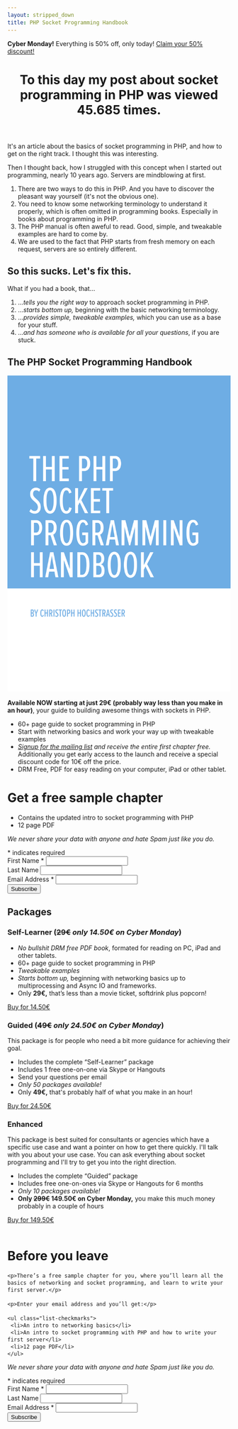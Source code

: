 ```yaml
---
layout: stripped_down
title: PHP Socket Programming Handbook
---
```

<script src="https://cdn.paddle.com/paddle/paddle.js"></script>
<script type="text/javascript">
	Paddle.Setup({
		vendor: 17598
	});
</script>
<!--
<p class="info-box">
    <b>It’s here!</b> You can NOW buy the book! <a href="#packages">View available packages</a>
</p> -->

<p class="info-box">
    <b>Cyber Monday!</b> Everything is 50% off, only today! <a href="#packages">Claim your 50% discount!</a>
</p>

<header class="page-title">
    <h1>
        To this day my post about socket programming in PHP was viewed 45.685 times.
    </h1>
</header>

It's an article about the basics of socket programming in PHP, and how to get on
the right track. I thought this was interesting.

Then I thought back, how I struggled with this concept when I started out
programming, nearly 10 years ago. Servers are mindblowing at first.

1. There are two ways to do this in PHP. And you have to discover the pleasant
   way yourself (it's not the obvious one).
2. You need to know some networking terminology to understand it properly,
   which is often omitted
   in programming books. Especially in books about programming in PHP.
3. The PHP manual is often aweful to read. Good, simple, and tweakable examples
   are hard to come by.
4. We are used to the fact that PHP starts from fresh memory on each request,
   servers are so entirely different.

## So this sucks. Let's fix this.

What if you had a book, that…

1. …_tells you the right way_ to approach socket programming in PHP.
2. …_starts bottom up,_ beginning with the basic networking terminology.
3. …_provides simple, tweakable examples,_ which you can use as a base for your
   stuff.
4. …_and has someone who is available for all your questions_, if you are stuck.

## The PHP Socket Programming Handbook

<div class="book-cover left">
    <p><img src="/images/socket-book/Cover.png" alt=""></p>
</div>

__Available NOW starting at just 29€ (probably way less than you make in an hour)__, your guide to building awesome things with sockets in PHP.

* 60+ page guide to socket programming in PHP
* Start with networking basics and work your way up with tweakable examples
* _[Signup for the mailing list](/php-socket-programming-handbook/subscribe/) and receive the entire first chapter free._
  Additionally you get early access to the launch and receive a special discount code for 10€ off the price.
* DRM Free, PDF for easy reading on your computer, iPad or other tablet.

<div style="clear: both;"></div>

<div style="margin-top: 2em;">
<div id="mc_embed_signup">
<form action="//christophh.us7.list-manage.com/subscribe/post?u=d87aafa86509e5206d575da4c&amp;id=e81c880932" method="post" id="mc-embedded-subscribe-form" name="mc-embedded-subscribe-form" class="validate" target="_blank" novalidate>
<h1 class="box-title">Get a free sample chapter</h1>

<ul class="list-checkmarks">
 <li>Contains the updated intro to socket programming with PHP</li>
 <li>12 page PDF</li>
</ul>

<p><em>We never share your data with anyone and hate Spam just like you
do.</em></p>
<div class="indicates-required"><span class="asterisk">*</span> indicates required</div>
<div class="mc-field-group">
    <label for="mce-FNAME">First Name  <span class="asterisk">*</span>
</label>
    <input type="text" value="" name="FNAME" class="required" id="mce-FNAME">
</div>
<div class="mc-field-group">
    <label for="mce-LNAME">Last Name </label>
    <input type="text" value="" name="LNAME" class="" id="mce-LNAME">
</div>
<div class="mc-field-group">
    <label for="mce-EMAIL">Email Address  <span class="asterisk">*</span>
</label>
    <input type="email" value="" name="EMAIL" class="required email" id="mce-EMAIL">
</div>
    <div id="mce-responses" class="clear">
        <div class="response" id="mce-error-response" style="display:none"></div>
        <div class="response" id="mce-success-response" style="display:none"></div>
    </div>    <!-- real people should not fill this in and expect good things - do not remove this or risk form bot signups-->
    <div style="position: absolute; left: -5000px;"><input type="text" name="b_d87aafa86509e5206d575da4c_e81c880932" tabindex="-1" value=""></div>
    <div class="clear"><input type="submit" value="Subscribe" name="subscribe" id="mc-embedded-subscribe" class="button button-primary"></div>
</form>
</div>
<script type='text/javascript' src='//s3.amazonaws.com/downloads.mailchimp.com/js/mc-validate.js'></script>
<script type='text/javascript'>
(function($) {
window.fnames = new Array(); window.ftypes = new Array();fnames[1]='FNAME';ftypes[1]='text';fnames[2]='LNAME';ftypes[2]='text';fnames[0]='EMAIL';ftypes[0]='email';
}(jQuery));
var $mcj = jQuery.noConflict(true);
</script>
<!--End mc_embed_signup-->
</div>

<a id="packages"></a>

## Packages

### Self-Learner (~~29€~~ *only 14.50€ on Cyber Monday*)

* _No bullshit DRM free PDF book_, formated for reading on PC, iPad and other
  tablets.
* 60+ page guide to socket programming in PHP
* _Tweakable examples_
* _Starts bottom up,_ beginning with networking basics up to multiprocessing and
  Async IO and frameworks.
* Only __29€,__ that’s less than a movie ticket, softdrink plus popcorn!

<p>
    <a class="paddle_button" data-product="511192" href="#!" data-allow-quantity="false">Buy for 14.50€</a>
</p>

### Guided (~~49€~~ *only 24.50€ on Cyber Monday*)

This package is for people who need a bit more guidance for achieving their goal.

* Includes the complete “Self-Learner” package
* Includes 1 free one-on-one via Skype or Hangouts
* Send your questions per email
* _Only 50 packages available!_
* Only __49€,__ that's probably half of what you make in an hour!

<p>
    <a class="paddle_button" data-product="511195" href="#!" data-allow-quantity="false">Buy for 24.50€</a>
</p>

### Enhanced

This package is best suited for consultants or agencies which have a specific
use case and want a pointer on how to get there quickly. I'll talk with you
about your use case. You can ask everything about socket programming and I'll
try to get you into the right direction.

* Includes the complete “Guided” package
* Includes free one-on-ones via Skype or Hangouts for 6 months
* _Only 10 packages available!_
* __Only ~~299€~~ 149.50€ on Cyber Monday,__ you make this much money probably in a couple of hours

<p>
    <a class="paddle_button" data-product="511196" href="#!" data-allow-quantity="false">Buy for 149.50€</a>
</p>

<div style="margin-top: 4em;">
<div id="mc_embed_signup">
<form action="//christophh.us7.list-manage.com/subscribe/post?u=d87aafa86509e5206d575da4c&amp;id=e81c880932" method="post" id="mc-embedded-subscribe-form" name="mc-embedded-subscribe-form" class="validate" target="_blank" novalidate>
    <h1 class="box-title">Before you leave</h1>

    <p>There’s a free sample chapter for you, where you’ll learn all the basics of networking and socket programming, and learn to write your first server.</p>

    <p>Enter your email address and you’ll get:</p>

    <ul class="list-checkmarks">
     <li>An intro to networking basics</li>
     <li>An intro to socket programming with PHP and how to write your first server</li>
     <li>12 page PDF</li>
    </ul>

<p><em>We never share your data with anyone and hate Spam just like you
do.</em></p>
<div class="indicates-required"><span class="asterisk">*</span> indicates required</div>
<div class="mc-field-group">
	<label for="mce-FNAME">First Name  <span class="asterisk">*</span>
</label>
	<input type="text" value="" name="FNAME" class="required" id="mce-FNAME">
</div>
<div class="mc-field-group">
	<label for="mce-LNAME">Last Name </label>
	<input type="text" value="" name="LNAME" class="" id="mce-LNAME">
</div>
<div class="mc-field-group">
	<label for="mce-EMAIL">Email Address  <span class="asterisk">*</span>
</label>
	<input type="email" value="" name="EMAIL" class="required email" id="mce-EMAIL">
</div>
	<div id="mce-responses" class="clear">
		<div class="response" id="mce-error-response" style="display:none"></div>
		<div class="response" id="mce-success-response" style="display:none"></div>
	</div>    <!-- real people should not fill this in and expect good things - do not remove this or risk form bot signups-->
    <div style="position: absolute; left: -5000px;"><input type="text" name="b_d87aafa86509e5206d575da4c_e81c880932" tabindex="-1" value=""></div>
    <div class="clear"><input type="submit" value="Subscribe" name="subscribe" id="mc-embedded-subscribe" class="button button-primary"></div>
</form>
</div>
<script type='text/javascript' src='//s3.amazonaws.com/downloads.mailchimp.com/js/mc-validate.js'></script>
<script type='text/javascript'>
(function($) {
window.fnames = new Array(); window.ftypes = new Array();fnames[1]='FNAME';ftypes[1]='text';fnames[2]='LNAME';ftypes[2]='text';fnames[0]='EMAIL';ftypes[0]='email';
}(jQuery));
var $mcj = jQuery.noConflict(true);
</script>
<!--End mc_embed_signup-->
</div>
